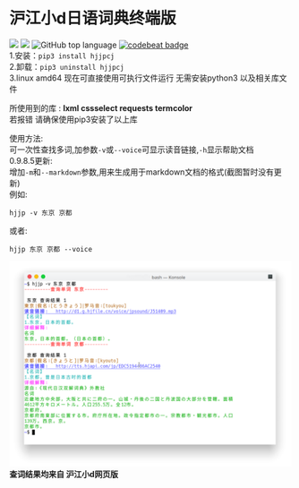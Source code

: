# 沪江小d日语词典终端版  
![](https://img.shields.io/github/license/asutorufa/hujiang_japanese_dict.svg)
![](https://img.shields.io/github/release/asutorufa/hujiang_japanese_dict.svg)
![GitHub top language](https://img.shields.io/github/languages/top/asutorufa/hujiang_japanese_dict.svg)
[![codebeat badge](https://codebeat.co/badges/e1408f62-46ae-43b0-920d-e38128dcfd48)](https://codebeat.co/projects/github-com-asutorufa-hujiang_japanese_dict-master)  
1.安装：```pip3 install hjjpcj```  
2.卸载：```pip3 uninstall hjjpcj```  
3.linux amd64 现在可直接使用可执行文件运行 无需安装python3 以及相关库文件    
<!--
4.现在使用git远程提交master分支

~~*(旧)运行bash install.sh安装,手机端termux使用bash termux_install.sh安装*~~  
~~*(旧)运行 bash uninstall.sh或bash termux_uninstall.sh卸载*~~  
-->
所使用到的库  : **lxml cssselect requests termcolor**  
若报错 请确保使用pip3安装了以上库  

使用方法:  
可一次性查找多词,加参数``-v``或``--voice``可显示读音链接,``-h``显示帮助文档  
0.9.8.5更新:  
增加``-m``和``--markdown``参数,用来生成用于markdown文档的格式(截图暂时没有更新)   
例如:  
```
hjjp -v 东京 京都 
```
或者:
```
hjjp 东京 京都 --voice
```
![](https://raw.githubusercontent.com/Asutorufa/hujiang-japanese-dict/master/演示.png)
**查词结果均来自 沪江小d网页版**